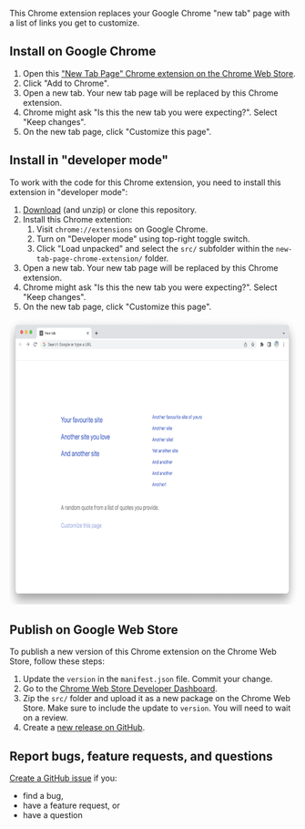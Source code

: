 This Chrome extension replaces your Google Chrome "new tab" page with a list of links you get to customize.

## Install on Google Chrome

1. Open this ["New Tab Page" Chrome extension on the Chrome Web Store](https://chromewebstore.google.com/detail/new-tab-page/apodhjfcbagagmpogjoihddnejghjbaf).
1. Click "Add to Chrome".
1. Open a new tab. Your new tab page will be replaced by this Chrome extension.
1. Chrome might ask "Is this the new tab you were expecting?". Select "Keep changes".
1. On the new tab page, click "Customize this page".

## Install in "developer mode"

To work with the code for this Chrome extension, you need to install this extension in "developer mode":

1. [Download](https://github.com/NimJay/new-tab-page-chrome-extension/archive/refs/heads/main.zip) (and unzip) or clone this repository.
1. Install this Chrome extention:
   1. Visit `chrome://extensions` on Google Chrome.
   1. Turn on "Developer mode" using top-right toggle switch.
   1. Click "Load unpacked" and select the `src/` subfolder within the `new-tab-page-chrome-extension/` folder.
1. Open a new tab. Your new tab page will be replaced by this Chrome extension.
1. Chrome might ask "Is this the new tab you were expecting?". Select "Keep changes".
1. On the new tab page, click "Customize this page".

<img height="500" alt="A screenshot of the new tab page from this Chrome extension." src="https://github.com/NimJay/new-tab-page-chrome-extension/blob/1b27f0d3be2f2c2573fd8a1b369520a7dd5b0e64/new-tab-page-chrome-extension.png">

## Publish on Google Web Store

To publish a new version of this Chrome extension on the Chrome Web Store, follow these steps:

1. Update the `version` in the `manifest.json` file. Commit your change.
1. Go to the [Chrome Web Store Developer Dashboard](https://chrome.google.com/webstore/devconsole/).
1. Zip the `src/` folder and upload it as a new package on the Chrome Web Store. Make sure to include the update to `version`. You will need to wait on a review.
1. Create a [new release on GitHub](https://github.com/NimJay/new-tab-page-chrome-extension/releases).

## Report bugs, feature requests, and questions

[Create a GitHub issue](https://github.com/NimJay/new-tab-page-chrome-extension/issues) if you:
* find a bug,
* have a feature request, or
* have a question
